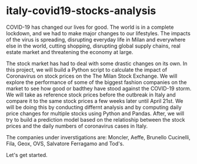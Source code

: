 # italy-covid19-stocks-analysis

COVID-19 has changed our lives for good. The world is in a complete lockdown, and we had to make major changes to our lifestyles. The impacts of the virus is spreading, disrupting everyday life in Milan and everywhere else in the world, cutting shopping, disrupting global supply chains, real estate market and threatening the economy at large.

The stock market has had to deal with some drastic changes on its own. In this project, we will build a Python script to calculate the impact of Coronavirus on stock prices on the The Milan Stock Exchange. We will explore the performance of some of the biggest fashion companies on the market to see how good or badthey have stood against the COVID-19 storm. We will take as reference stock prices before the outbreak in Italy and compare it to the same stock prices a few weeks later until April 21st. We will be doing this by conducting differnt analysis and by computing daily price changes for multiple stocks using Python and Pandas. After, we will try to build a prediction model based on the relatioship between the stock prices and the daily numbers of coronavirus cases in Italy.

The companies under inverstigations are: Moncler, Aeffe, Brunello Cucinelli, Fila, Geox, OVS, Salvatore Ferragamo and Tod's.

Let's get started.

